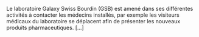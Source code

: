 Le laboratoire Galaxy Swiss Bourdin (GSB) est amené dans ses différentes activités à contacter les médecins installés, par exemple les visiteurs médicaux du laboratoire se déplacent afin de présenter les nouveaux produits pharmaceutiques.
[...]